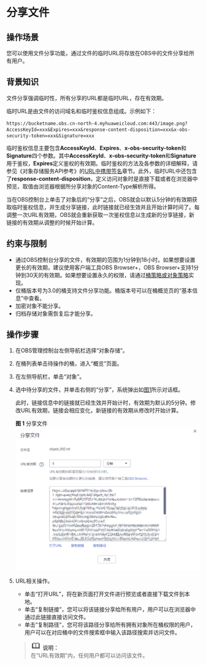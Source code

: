 # 分享文件<a name="obs_03_0046"></a>

## 操作场景<a name="section10566111319376"></a>

您可以使用文件分享功能，通过文件的临时URL将存放在OBS中的文件分享给所有用户。

## 背景知识<a name="section11953161812519"></a>

文件分享强调临时性，所有分享的URL都是临时URL，存在有效期。

临时URL是由文件的访问域名和临时鉴权信息组成。示例如下：

```
https://bucketname.obs.cn-north-4.myhuaweicloud.com:443/image.png?AccessKeyId=xxx&Expires=xxx&response-content-disposition=xxx&x-obs-security-token=xxx&Signature=xxx
```

临时鉴权信息主要包含**AccessKeyId**、**Expires**、**x-obs-security-token**和**Signature**四个参数。其中**AccessKeyId**、**x-obs-security-token**和**Signature**用于鉴权，**Expires**定义鉴权的有效期。临时鉴权的方法及各参数的详细解释，请参见《对象存储服务API参考》的[URL中携带签名](https://support.huaweicloud.com/api-obs/obs_04_0011.html)章节。此外，临时URL中还包含了**response-content-disposition**，定义访问对象时是直接下载或者在浏览器中预览，取值由浏览器根据所分享对象的Content-Type解析所得。

当在OBS控制台上单击了对象后的“分享”之后，OBS就会以默认5分钟的有效期获取临时鉴权信息，并生成分享链接，此时链接就已经生效并且开始计算时间了。每调整一次URL有效期，OBS就会重新获取一次鉴权信息以生成新的分享链接，新链接的有效期从调整的时候开始计算。

## 约束与限制<a name="section1524379204718"></a>

-   通过OBS控制台分享的文件，有效期的范围为1分钟到18小时。如果想要设置更长的有效期，建议使用客户端工具OBS Browser+，OBS Browser+支持1分钟到30天的有效期。如果想要设置永久的权限，请通过[桶策略或对象策略](桶策略和对象策略.md)实现。
-   仅桶版本号为3.0的桶支持文件分享功能。桶版本号可以在桶概览页的“基本信息”中查看。
-   加密对象不能分享。
-   归档存储对象需恢复后才能分享。

## 操作步骤<a name="section2745155111154"></a>

1.  在OBS管理控制台左侧导航栏选择“对象存储“。
2.  在桶列表单击待操作的桶，进入“概览”页面。
3.  在左侧导航栏，单击“对象”。
4.  选中待分享的文件，并单击右侧的“分享”，系统弹出如[图1](#fig15421122341817)所示对话框。

    此时，链接信息中的链接就已经生效并开始计时，有效期为默认的5分钟。修改URL有效期，链接会相应变化，新链接的有效期从修改时开始计算。

    **图 1**  分享文件<a name="fig15421122341817"></a>  
    ![](figures/分享文件.png "分享文件")

5.  URL相关操作。

    -   单击“打开URL”，将在新页面打开文件进行预览或者直接下载文件到本地。
    -   单击“复制链接”，您可以将该链接分享给所有用户，用户可以在浏览器中通过此链接直接访问文件。
    -   单击“复制路径”，您可将该路径分享给所有拥有对象所在桶权限的用户，用户可以在对应桶中的文件搜索框中输入该路径搜索并访问文件。

    >![](public_sys-resources/icon-note.gif) **说明：**   
    >在“URL有效期”内，任何用户都可以访问该文件。  


